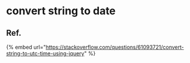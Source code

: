 # convert string to date

## Ref.

{% embed url="https://stackoverflow.com/questions/61093721/convert-string-to-utc-time-using-jquery" %}




